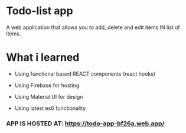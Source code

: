 # Todo-list app 

A web application that allows you to add, delete and edit items IN list of items.


# What i learned

- Using functional based REACT components (react hooks)

- Using Firebase for hosting

- Using Material UI for design

- Using latest es6 functionality



### APP IS HOSTED AT:  https://todo-app-bf26a.web.app/

